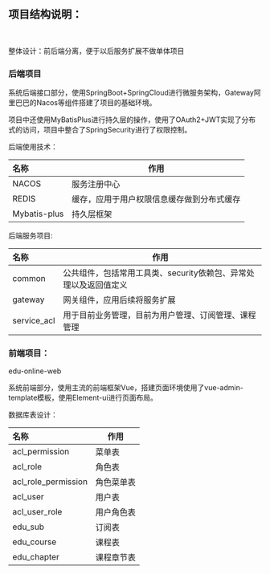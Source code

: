## 项目结构说明：

​    

整体设计：前后端分离，便于以后服务扩展不做单体项目





### 后端项目

系统后端接口部分，使用SpringBoot+SpringCloud进行微服务架构，Gateway阿里巴巴的Nacos等组件搭建了项目的基础环境。

项目中还使用MyBatisPlus进行持久层的操作，使用了OAuth2+JWT实现了分布式的访问，项目中整合了SpringSecurity进行了权限控制。





后端使用技术：

| 名称         | 作用                                       |
| :----------- | ------------------------------------------ |
| NACOS        | 服务注册中心                               |
| REDIS        | 缓存，应用于用户权限信息缓存做到分布式缓存 |
| Mybatis-plus | 持久层框架                                 |



后端服务项目:

| 名称        | 作用                                                         |
| :---------- | ------------------------------------------------------------ |
| common      | 公共组件，包括常用工具类、security依赖包、异常处理以及返回值定义 |
| gateway     | 网关组件，应用后续将服务扩展                                 |
| service_acl | 用于目前业务管理，目前为用户管理、订阅管理、课程管理         |

   

### 前端项目：

  edu-online-web 

系统前端部分，使用主流的前端框架Vue，搭建页面环境使用了vue-admin-template模板，使用Element-ui进行页面布局。





数据库表设计：

| 名称                | 作用       |
| :------------------ | ---------- |
| acl_permission      | 菜单表     |
| acl_role            | 角色表     |
| acl_role_permission | 角色菜单表 |
| acl_user            | 用户表     |
| acl_user_role       | 用户角色表 |
| edu_sub             | 订阅表     |
| edu_course          | 课程表     |
| edu_chapter         | 课程章节表 |

   







